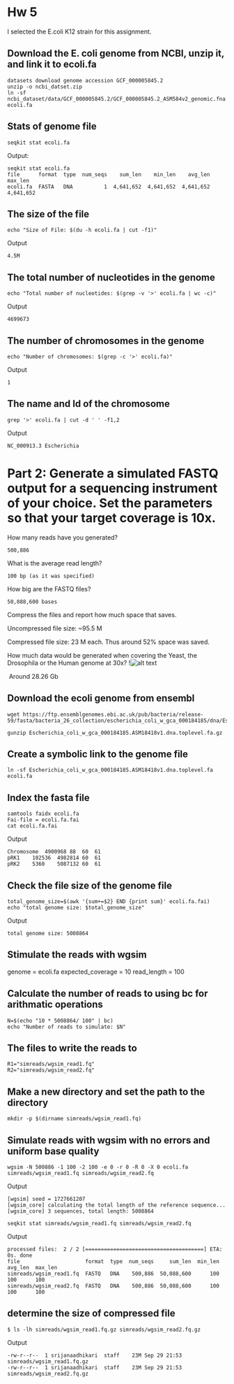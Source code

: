 

# Hw 5

I selected the E.coli K12 strain for this assignment. 

## Download the E. coli genome from NCBI, unzip it, and link it to ecoli.fa
```
datasets download genome accession GCF_000005845.2
unzip -o ncbi_datset.zip
ln -sf ncbi_dataset/data/GCF_000005845.2/GCF_000005845.2_ASM584v2_genomic.fna ecoli.fa
```

## Stats of genome file
```
seqkit stat ecoli.fa
```

Output:
```
seqkit stat ecoli.fa
file      format  type  num_seqs    sum_len    min_len    avg_len    max_len
ecoli.fa  FASTA   DNA          1  4,641,652  4,641,652  4,641,652  4,641,652
```


## The size of the file
```
echo "Size of File: $(du -h ecoli.fa | cut -f1)"
``` 
Output 
```
4.5M
```


## The total number of nucleotides in the genome
```
echo "Total number of nucleotides: $(grep -v '>' ecoli.fa | wc -c)"
```

Output 
```
4699673
```

## The number of chromosomes in the genome
```
echo "Number of chromosomes: $(grep -c '>' ecoli.fa)"
```
Output
```
1
```

## The name and Id of the chromosome
```
grep '>' ecoli.fa | cut -d ' ' -f1,2
```
Output
```
NC_000913.3 Escherichia
```

# Part 2: Generate a simulated FASTQ output for a sequencing instrument of your choice. Set the parameters so that your target coverage is 10x.

How many reads have you generated?

    500,886

What is the average read length?

    100 bp (as it was specified)    

How big are the FASTQ files?

    50,088,600 bases


Compress the files and report how much space that saves.

Uncompressed file size: ~95.5 M

Compressed file size: 23 M each. Thus around 52% space was saved.


How much data would be generated when covering the Yeast, the Drosophila or the Human genome at 30x?
!![alt text](<Screenshot 2024-09-29 at 11.06.26 PM-2.png>)

​ Around 28.26 Gb

## Download the ecoli genome from ensembl
```
wget https://ftp.ensemblgenomes.ebi.ac.uk/pub/bacteria/release-59/fasta/bacteria_26_collection/escherichia_coli_w_gca_000184185/dna/Escherichia_coli_w_gca_000184185.ASM18418v1.dna.toplevel.fa.gz
```
```
gunzip Escherichia_coli_w_gca_000184185.ASM18418v1.dna.toplevel.fa.gz
```
## Create a symbolic link to the genome file
```
ln -sf Escherichia_coli_w_gca_000184185.ASM18418v1.dna.toplevel.fa ecoli.fa
```

## Index the fasta file
```
samtools faidx ecoli.fa
Fai-file = ecoli.fa.fai
cat ecoli.fa.fai
```
Output
```
Chromosome	4900968	88	60	61
pRK1	102536	4982814	60	61
pRK2	5360	5087132	60	61
```

## Check the file size of the genome file
```
total_genome_size=$(awk '{sum+=$2} END {print sum}' ecoli.fa.fai)
echo "total genome size: $total_genome_size"
```
Output
```
total genome size: 5008864
```

## Stimulate the reads with wgsim
genome = ecoli.fa
expected_coverage = 10
read_length = 100

## Calculate the number of reads to using bc for arithmatic operations
```
N=$(echo "10 * 5008864/ 100" | bc)
echo "Number of reads to simulate: $N"
```
## The files to write the reads to
```
R1="simreads/wgsim_read1.fq"
R2="simreads/wgsim_read2.fq"
```

## Make a new directory  and set the path to the directory
```
mkdir -p $(dirname simreads/wgsim_read1.fq)
```
## Simulate reads with wgsim with no errors and uniform base quality
```
wgsim -N 500886 -1 100 -2 100 -e 0 -r 0 -R 0 -X 0 ecoli.fa simreads/wgsim_read1.fq simreads/wgsim_read2.fq
```
Output
```
[wgsim] seed = 1727661207
[wgsim_core] calculating the total length of the reference sequence...
[wgsim_core] 3 sequences, total length: 5008864
```
```
seqkit stat simreads/wgsim_read1.fq simreads/wgsim_read2.fq
```
Output
```
processed files:  2 / 2 [======================================] ETA: 0s. done
file                     format  type  num_seqs     sum_len  min_len  avg_len  max_len
simreads/wgsim_read1.fq  FASTQ   DNA    500,886  50,088,600      100      100      100
simreads/wgsim_read2.fq  FASTQ   DNA    500,886  50,088,600      100      100      100
``` 

## determine the size of compressed file
```
$ ls -lh simreads/wgsim_read1.fq.gz simreads/wgsim_read2.fq.gz
```
Output
```
-rw-r--r--  1 srijanaadhikari  staff    23M Sep 29 21:53 simreads/wgsim_read1.fq.gz
-rw-r--r--  1 srijanaadhikari  staff    23M Sep 29 21:53 simreads/wgsim_read2.fq.gz
```

